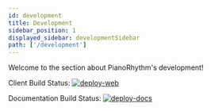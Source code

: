 ```yaml
---
id: development
title: Development
sidebar_position: 1
displayed_sidebar: developmentSidebar
path: ['/development']
---
```


Welcome to the section about PianoRhythm's development!

Client Build Status:
[![deploy-web](https://github.com/PianoRhythm/pianorhythm-ssr/actions/workflows/deploy-client.yml/badge.svg)](https://github.com/PianoRhythm/pianorhythm-ssr/actions/workflows/deploy-client.yml)

Documentation Build Status:
[![deploy-docs](https://github.com/PianoRhythm/pianorhythm-docs/actions/workflows/deploy-docs.yml/badge.svg)](https://github.com/PianoRhythm/pianorhythm-docs/actions/workflows/deploy-docs.yml)